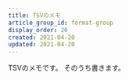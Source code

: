 ```yaml
---
title: TSVのメモ
article_group_id: format-group
display_order: 20
created: 2021-04-20
updated: 2021-04-20
---
```

TSVのメモです。
そのうち書きます。
